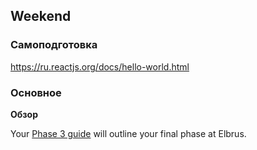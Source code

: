## Weekend

### Самоподготовка

https://ru.reactjs.org/docs/hello-world.html

### Основное

**Обзор**

Your [Phase 3 guide](../../../../phase-3) will outline your final phase at Elbrus.
